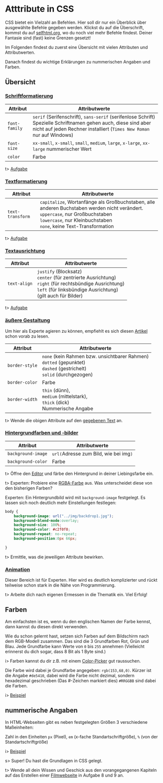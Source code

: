 # Atttribute in CSS

CSS bietet ein Vielzahl an Befehlen. Hier soll dir nur ein Überblick über ausgewählte Befehle gegeben werden. Klickst du auf die Überschrift, kommst du auf [selfhtml.org](https://wiki.selfhtml.org/wiki/CSS), wo du noch viel mehr Befehle findest. Deiner Fantasie sind (fast) keine Grenzen gesetzt!

Im Folgenden findest du zuerst eine Übersicht mit vielen Attributen und Attributwerten.

Danach findest du wichtige Erklärungen zu nummerischen Angaben und Farben.

## Übersicht

### [Schriftformatierung](https://wiki.selfhtml.org/wiki/CSS/Eigenschaften/Schriftformatierung)

| Attribut      | Attributwerte                            |
| ------------- | ---------------------------------------- |
| `font-family` | `serif` (Serifenschrift), `sans-serif` (serifenlose Schrift)									Spezielle Schriftnamen gehen auch, diese sind aber nicht auf jeden Rechner installiert (`Times New Roman` nur auf Windows) |
| `font-size`   | `xx-small`, `x-small`, `small`, `medium`, `large`, `x-large`, `xx-large`									nummerischer Wert |
| `color`       | Farbe                                    |

t> [Aufgabe](https://apps.wi-wissen.de/html-css-js-editor/yUhCE)

### [Textformatierung](https://wiki.selfhtml.org/wiki/CSS/Eigenschaften/Textformatierung)

| Attribut         | Attributwerte                            |
| ---------------- | ---------------------------------------- |
| `text-transform` | `capitalize`, Wortanfänge als Großbuchstaben, alle anderen Buchstaben werden nicht verändert.<br />`uppercase`, nur Großbuchstaben	<br />`lowercase`, nur Kleinbuchstaben<br />`none`, keine Text-Transformation |

t> [Aufgabe](https://apps.wi-wissen.de/html-css-js-editor/TY2nj)

### [Textausrichtung](https://wiki.selfhtml.org/wiki/CSS/Eigenschaften/Textausrichtung)

| Attribut     | Attributwerte                            |
| ------------ | ---------------------------------------- |
| `text-align` | `justify` (Blocksatz)<br />`center` (für zentrierte Ausrichtung)<br />`right` (für rechtsbündige Ausrichtung)<br />`left` (für linksbündige Ausrichtung)<br />(gilt auch für Bilder) |

t> [Aufgabe](https://apps.wi-wissen.de/html-css-js-editor/kjkYc)

### [äußere Gestaltung](https://wiki.selfhtml.org/wiki/CSS/Eigenschaften/%C3%A4u%C3%9Fere_Gestaltung)

Um hier als Experte agieren zu können, empfiehlt es sich diesen [Artikel](https://wiki.selfhtml.org/wiki/CSS/Box-Modell) schon vorab zu lesen.

| Attribut               | Attributwerte                            |
| ---------------------- | ---------------------------------------- |
| `border-style`         | `none` (kein Rahmen bzw. unsichtbarer Rahmen)<br /> `dotted` (gepunktet)<br /> `dashed` (gestrichelt)<br /> `solid` (durchgezogen)<br /> |
| `border-color`         | Farbe                                    |
| `border-width` | `thin` (dünn),<br /> `medium` (mittelstark),<br /> `thick` (dick)<br /> Nummerische Angabe |

t> Wende die obigen Attribute auf den [gegebenen Text](https://apps.wi-wissen.de/html-css-js-editor/0NmkG) an.

### [Hintergrundfarben und -bilder](https://wiki.selfhtml.org/wiki/CSS/Eigenschaften/Hintergrundfarben_und_-bilder)

| Attribut           | Attributwerte                          |
| ------------------ | -------------------------------------- |
| `background-image` | `url(`Adresse zum Bild, wie bei img`)` |
| `background-color` | Farbe                                  |

t> Öffne den [Editor](https://apps.wi-wissen.de/html-css-js-editor/) und färbe den Hintergrund in deiner Liebingsfarbe ein.

t> Experten: Probiere eine [RGBA-Farbe](https://wiki.selfhtml.org/wiki/Grafik/Farben#rgba) aus. Was unterscheidet diese von den bisherigen Farben?

Experten: Ein Hintergrundbild wird mit `background-image` festgelegt. Es lassen sich noch deutlich mehr Einstellungen festlegen: 

```css
body {
    background-image: url("../img/backdrop1.jpg");
	background-blend-mode:overlay;
	background-size: 100%;
	background-color: #c2f0f0;
	background-repeat: no-repeat;
	background-position:0px 66px;
	 
}
```

t> Ermittle, was die jeweiligen Attribute bewirken.

### [Animation](https://wiki.selfhtml.org/wiki/CSS/Eigenschaften/Animation)

Dieser Bereich ist für Experten. Hier wird es deutlich komplizierter und rückt teilweise schon stark in die Nähe von Programmierung.

t> Arbeite dich nach eigenen Ermessen in die Thematik ein. Viel Erfolg!

## Farben

Am einfachsten ist es, wenn du den englischen Namen der Farbe kennst, dann kannst du diesen direkt verwenden.

Wie du schon gelernt hast, setzen sich Farben auf dem Bildschirm nach dem RGB-Modell zusammen. Das sind die 3 Grundfarben Rot, Grün und Blau. Jede Grundfarbe kann Werte von `0` bis `255` annehmen (Vielleicht erinnerst du dich sogar, dass 8 Bit als 1 Byte sind.)

i> Farben kannst du dir z.B. mit einem [Color-Picker](http://www.w3schools.com/colors/colors_picker.asp) gut raussuchen.

Die Farbe wird dabei je Grundfarbe angegeben: `rgb(153,68,0)`. Kürzer ist die Angabe `#de5410`, dabei wird die Farbe nicht dezimal, sondern hexadezimal geschrieben (Das #-Zeichen markiert dies) `#RRGGBB` sind dabei die Farben.

i> [Beispiel](https://apps.wi-wissen.de/html-css-js-editor/AWUMv)

## nummerische Angaben

In HTML-Webseiten gibt es neben festgelegten Größen 3 verschiedene Maßeinheiten:

Zahl in den Einheiten `px` (Pixel), `em` (x-fache Standartschriftgröße), `%` (von der Standartschriftgröße)

i> [Beispiel](https://apps.wi-wissen.de/html-css-js-editor/TiOBL)

s> Super! Du hast die Grundlagen in CSS gelegt.

t> Wende all dein Wissen und Geschick aus den vorangegangenen Kapiteln auf das Erstellen einer [Filmwebseite](filmwebseite.md) in Aufgabe 8 und 9 an.